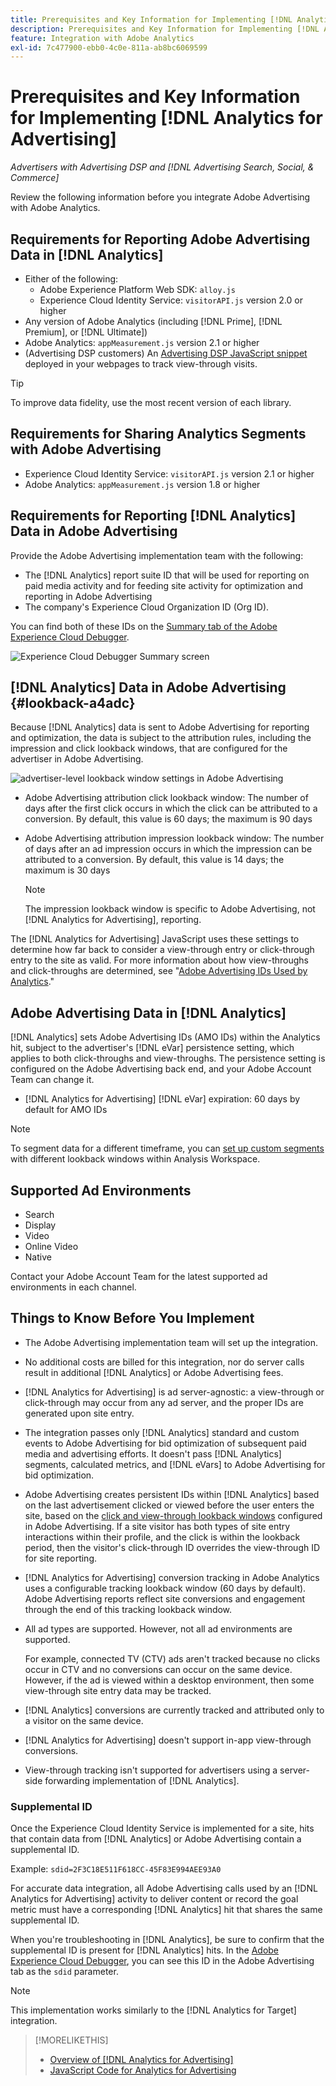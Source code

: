 ```yaml
---
title: Prerequisites and Key Information for Implementing [!DNL Analytics for Advertising]
description: Prerequisites and Key Information for Implementing [!DNL Analytics for Advertising]
feature: Integration with Adobe Analytics
exl-id: 7c477900-ebb0-4c0e-811a-ab8bc6069599
---
```

# Prerequisites and Key Information for Implementing [!DNL Analytics for Advertising]

*Advertisers with Advertising DSP and [!DNL Advertising Search, Social, & Commerce]*

Review the following information before you integrate Adobe Advertising with Adobe Analytics.

## Requirements for Reporting Adobe Advertising Data in [!DNL Analytics]

* Either of the following:
  * Adobe Experience Platform Web SDK: `alloy.js`
  * Experience Cloud Identity Service: `visitorAPI.js` version 2.0 or higher
* Any version of Adobe Analytics (including [!DNL Prime], [!DNL Premium], or [!DNL Ultimate])
* Adobe Analytics: `appMeasurement.js` version 2.1 or higher
* (Advertising DSP customers) An [Advertising DSP JavaScript snippet](javascript.md) deployed in your webpages to track view-through visits.

>[!TIP]
>
>To improve data fidelity, use the most recent version of each library.

## Requirements for Sharing Analytics Segments with Adobe Advertising

* Experience Cloud Identity Service: `visitorAPI.js` version 2.1 or higher
* Adobe Analytics: `appMeasurement.js` version 1.8 or higher

## Requirements for Reporting [!DNL Analytics] Data in Adobe Advertising

Provide the Adobe Advertising implementation team with the following:

* The [!DNL Analytics] report suite ID that will be used for reporting on paid media activity and for feeding site activity for optimization and reporting in Adobe Advertising
* The company's Experience Cloud Organization ID (Org ID).

You can find both of these IDs on the [Summary tab of the Adobe Experience Cloud Debugger](https://experienceleague.adobe.com/docs/debugger/using-v2/summary.html).

![Experience Cloud Debugger Summary screen](/help/integrations/assets/a4adc-debugger-summary.png)

## [!DNL Analytics] Data in Adobe Advertising {#lookback-a4adc}

Because [!DNL Analytics] data is sent to Adobe Advertising for reporting and optimization, the data is subject to the attribution rules, including the impression and click lookback windows, that are configured for the advertiser in Adobe Advertising.

![advertiser-level lookback window settings in Adobe Advertising](/help/integrations/assets/a4adc-lookbacks.png)

* Adobe Advertising attribution click lookback window: The number of days after the first click occurs in which the click can be attributed to a conversion. By default, this value is 60 days; the maximum is 90 days  
* Adobe Advertising attribution impression lookback window: The number of days after an ad impression occurs in which the impression can be attributed to a conversion. By default, this value is 14 days; the maximum is 30 days

    >[!NOTE]
    >
    > The impression lookback window is specific to Adobe Advertising, not [!DNL Analytics for Advertising], reporting.

The [!DNL Analytics for Advertising] JavaScript uses these settings to determine how far back to consider a view-through entry or click-through entry to the site as valid. For more information about how view-throughs and click-throughs are determined, see "[Adobe Advertising IDs Used by Analytics](ids.md)."

## Adobe Advertising Data in [!DNL Analytics]

[!DNL Analytics] sets Adobe Advertising IDs (AMO IDs) within the Analytics hit, subject to the advertiser's [!DNL eVar] persistence setting, which applies to both click-throughs and view-throughs. The persistence setting is configured on the Adobe Advertising back end, and your Adobe Account Team can change it.

* [!DNL Analytics for Advertising] [!DNL eVar] expiration: 60 days by default for AMO IDs

>[!NOTE]
>
>To segment data for a different timeframe, you can [set up custom segments](https://experienceleague.adobe.com/docs/analytics/components/segmentation/segmentation-workflow/seg-build.html) with different lookback windows within Analysis Workspace.

## Supported Ad Environments

* Search
* Display
* Video
* Online Video
* Native

Contact your Adobe Account Team for the latest supported ad environments in each channel.  

## Things to Know Before You Implement

* The Adobe Advertising implementation team will set up the integration.

* No additional costs are billed for this integration, nor do server calls result in additional [!DNL Analytics] or Adobe Advertising fees.

* [!DNL Analytics for Advertising] is ad server-agnostic: a view-through or click-through may occur from any ad server, and the proper IDs are generated upon site entry.

* The integration passes only [!DNL Analytics] standard and custom events to Adobe Advertising for bid optimization of subsequent paid media and advertising efforts. It doesn't pass [!DNL Analytics] segments, calculated metrics, and [!DNL eVars] to Adobe Advertising for bid optimization.

* Adobe Advertising creates persistent IDs within [!DNL Analytics] based on the last advertisement clicked or viewed before the user enters the site, based on the [click and view-through lookback windows](#lookback-a4adc) configured in Adobe Advertising. If a site visitor has both types of site entry interactions within their profile, and the click is within the lookback period, then the visitor's click-through ID overrides the view-through ID for site reporting.

* [!DNL Analytics for Advertising] conversion tracking in Adobe Analytics uses a configurable tracking lookback window (60 days by default). Adobe Advertising reports reflect site conversions and engagement through the end of this tracking lookback window.

* All ad types are supported. However, not all ad environments are supported.

    For example, connected TV (CTV) ads aren't tracked because no clicks occur in CTV and no conversions can occur on the same device. However, if the ad is viewed within a desktop environment, then some view-through site entry data may be tracked.

* [!DNL Analytics] conversions are currently tracked and attributed only to a visitor on the same device.

* [!DNL Analytics for Advertising] doesn't support in-app view-through conversions.

* View-through tracking isn't supported for advertisers using a server-side forwarding implementation of [!DNL Analytics].

### Supplemental ID

Once the Experience Cloud Identity Service is implemented for a site, hits that contain data from [!DNL Analytics] or Adobe Advertising contain a supplemental ID.

Example: `sdid=2F3C18E511F618CC-45F83E994AEE93A0`

For accurate data integration, all Adobe Advertising calls used by an [!DNL Analytics for Advertising] activity to deliver content or record the goal metric must have a corresponding [!DNL Analytics] hit that shares the same supplemental ID.

When you're troubleshooting in [!DNL Analytics], be sure to confirm that the supplemental ID is present for [!DNL Analytics] hits. In the [Adobe Experience Cloud Debugger](https://experienceleague.adobe.com/docs/debugger/using-v2/summary.html), you can see this ID in the Adobe Advertising tab as the `sdid` parameter.

>[!NOTE]
>
> This implementation works similarly to the [!DNL Analytics for Target] integration.

>[!MORELIKETHIS]
>
>* [Overview of [!DNL Analytics for Advertising]](overview.md)
>* [JavaScript Code for Analytics for Advertising](/help/integrations/analytics/javascript.md)
